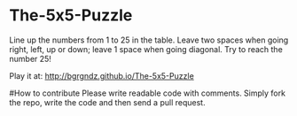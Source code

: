 # The-5x5-Puzzle
Line up the numbers from 1 to 25 in the table. Leave two spaces when going right, left, up or down; leave 1 space when going diagonal. Try to reach the number 25!

Play it at: http://bgrgndz.github.io/The-5x5-Puzzle

#How to contribute
Please write readable code with comments. Simply fork the repo, write the code and then send a pull request.
